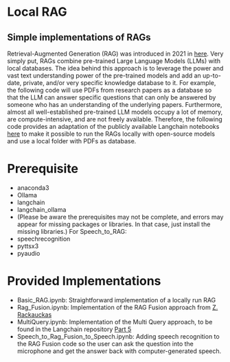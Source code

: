 # Local RAG




## Simple implementations of RAGs
Retrieval-Augmented Generation (RAG) was introduced in 2021 in [here](https://arxiv.org/abs/2005.11401).
Very simply put, RAGs combine pre-trained Large Language Models (LLMs) with local databases.
The idea behind this approach is to leverage the power and vast text understanding power of the pre-trained models and add an up-to-date, private, and/or very specific knowledge database to it.
For example, the following code will use PDFs from research papers as a database so that the LLM can answer specific questions that can only be answered by someone who has an understanding of the underlying papers.
Furthermore, almost all well-established pre-trained LLM models occupy a lot of memory, are compute-intensive, and are not freely available. 
Therefore, the following code provides an adaptation of the publicly available Langchain notebooks [here](https://github.com/langchain-ai/rag-from-scratch/tree/main) to make it possible to run the RAGs locally with open-source models and use a local folder with PDFs as database.

# Prerequisite
- anaconda3
- Ollama
- langchain
- langchain_ollama
- (Please be aware the prerequisites may not be complete, and errors may appear for missing packages or libraries. In that case, just install the missing libraries.)
For Speech_to_RAG:
- speechrecognition
- pyttsx3
- pyaudio

# Provided Implementations
- Basic_RAG.ipynb: Straightforward implementation of a locally run RAG
- Rag_Fusion.ipynb: Implementation of the RAG Fusion approach from [Z. Rackauckas](https://arxiv.org/abs/2402.03367)
- MultiQuery.ipynb: Implementation of the Multi Query approach, to be found in the Langchain repository [Part 5](https://github.com/langchain-ai/rag-from-scratch/blob/main/rag_from_scratch_5_to_9.ipynb)
- Speech_to_Rag_Fusion_to_Speech.ipynb: Adding speech recognition to the RAG Fusion code so the user can ask the question into the microphone and get the answer back with computer-generated speech.

  
